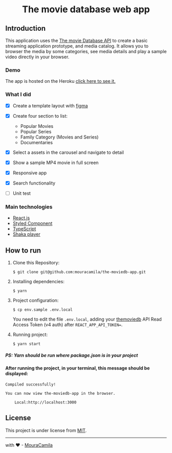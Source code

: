 <h1 align="center">
The movie database web app
</h1>

## Introduction

This application uses the [The movie Database API](https://www.themoviedb.org/) to create a basic streaming application prototype, and media catalog. It allows you to browser the media by some categories, see media details and play a sample video directly in your browser.

### Demo

The app is hosted on the Heroku [click here to see it.](https://web-app-movie.herokuapp.com/)

### What I did

- [x] Create a template layout with [figma](https://www.figma.com/file/qVgLxH6xrNcZ2DgF0FHAZv/Untitled?node-id=0%3A1)
- [x] Create four section to list:

  - Popular Movies
  - Popular Series
  - Family Category (Movies and Series)
  - Documentaries

- [x] Select a assets in the carousel and navigate to detail
- [x] Show a sample MP4 movie in full screen
- [x] Responsive app
- [x] Search functionality
- [ ] Unit test

### Main technologies

- [React.js](https://reactjs.org/)
- [Styled Component](https://styled-components.com/)
- [TypeScript](https://www.typescriptlang.org/)
- [Shaka player](https://github.com/google/shaka-player/)

## How to run

1. Clone this Repository:

   `$ git clone git@github.com:mouracamila/the-moviedb-app.git`

2. Installing dependencies:

   `$ yarn`

3. Project configuration:

   `$ cp env.sample .env.local`

   You need to edit the file `.env.local`, adding your [themoviedb](https://www.themoviedb.org/) API Read Access Token (v4 auth) after `REACT_APP_API_TOKEN=`.

4. Running project:

   `$ yarn start`

##### PS: **Yarn** should be run where **package.json** is in your project

#### After running the project, in your terminal, this message should be displayed:

    Compiled successfully!

    You can now view the-moviedb-app in the browser.

        Local:http://localhost:3000

## License

This project is under license from [MIT](https://en.wikipedia.org/wiki/MIT_License).

---

with ❤ - [MouraCamila](https://github.com/mouracamila)
